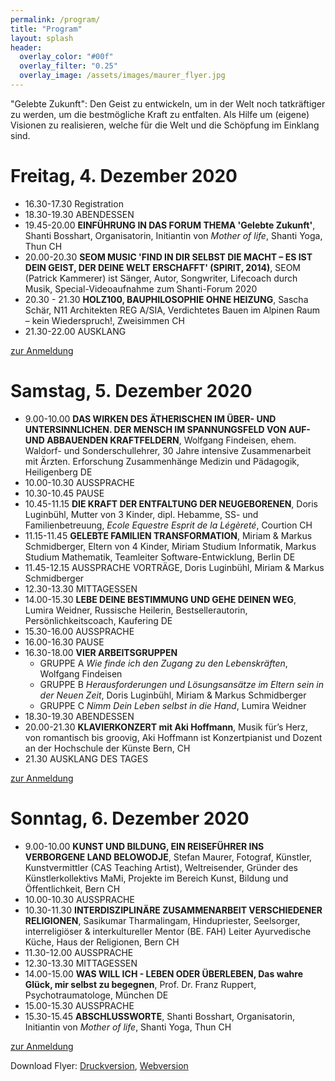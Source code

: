 ```yaml
---
permalink: /program/
title: "Program"
layout: splash
header:
  overlay_color: "#00f"
  overlay_filter: "0.25"
  overlay_image: /assets/images/maurer_flyer.jpg
---
```

"Gelebte Zukunft":	Den	Geist	zu	entwickeln,	um	in	der	Welt	noch	tatkräftiger	zu	werden,	um	die	bestmögliche Kraft	zu	entfalten.	Als	Hilfe	um	(eigene)	Visionen
zu	realisieren,	welche	für	die	Welt	und	die	Schöpfung
im	Einklang	sind.

# Freitag, 4. Dezember 2020
* 16.30-17.30 Registration
* 18.30-19.30 ABENDESSEN
* 19.45-20.00 **EINFÜHRUNG IN DAS FORUM THEMA 'Gelebte Zukunft'**, Shanti Bosshart, Organisatorin, Initiantin von *Mother of life*, Shanti Yoga, Thun CH
* 20.00-20.30 **SEOM MUSIC 'FIND IN DIR SELBST DIE MACHT – ES IST DEIN GEIST, DER DEINE WELT ERSCHAFFT' (SPIRIT, 2014)**, SEOM (Patrick Kammerer) ist Sänger, Autor, Songwriter, Lifecoach durch Musik, Special-Videoaufnahme zum Shanti-Forum 2020
* 20.30 - 21.30 **HOLZ100, BAUPHILOSOPHIE OHNE HEIZUNG**, Sascha Schär, N11 Architekten REG A/SIA, Verdichtetes Bauen im Alpinen Raum – kein Wiederspruch!, Zweisimmen CH
* 21.30-22.00 AUSKLANG

<a href="/anmeldung" class="btn btn--primary">zur Anmeldung</a>

# Samstag, 5. Dezember 2020
* 9.00-10.00 **DAS WIRKEN DES ÄTHERISCHEN IM ÜBER-
UND UNTERSINNLICHEN. DER MENSCH IM SPANNUNGSFELD VON
AUF- UND ABBAUENDEN KRAFTFELDERN**, Wolfgang Findeisen, ehem. Waldorf- und Sonderschullehrer, 30 Jahre intensive
Zusammenarbeit mit Ärzten. Erforschung Zusammenhänge Medizin und Pädagogik, Heiligenberg DE
* 10.00-10.30 AUSSPRACHE
* 10.30-10.45 PAUSE
* 10.45-11.15 **DIE KRAFT DER ENTFALTUNG DER
NEUGEBORENEN**, Doris Luginbühl, Mutter von 3 Kinder, dipl. Hebamme, SS- und Familienbetreuung, *Ecole Equestre Esprit de la Légèreté*, Courtion CH
* 11.15-11.45 **GELEBTE FAMILIEN TRANSFORMATION**, Miriam & Markus Schmidberger, Eltern von 4 Kinder, Miriam Studium Informatik, Markus Studium Mathematik, Teamleiter Software-Entwicklung, Berlin DE
* 11.45-12.15 AUSSPRACHE VORTRÄGE, Doris Luginbühl, Miriam & Markus Schmidberger
* 12.30-13.30  MITTAGESSEN
* 14.00-15.30 **LEBE DEINE BESTIMMUNG UND GEHE DEINEN WEG**, Lumira Weidner, Russische Heilerin, Bestseller­autorin, Persönlichkeitscoach, Kaufering DE
* 15.30-16.00 AUSSPRACHE
* 16.00-16.30 PAUSE
* 16.30-18.00 **VIER ARBEITSGRUPPEN**
  * GRUPPE A *Wie finde ich den Zugang zu den ­Lebenskräften*, Wolfgang Findeisen
  * GRUPPE B *Herausforderungen und Lösungsansätze im Eltern sein in der Neuen Zeit*, Doris Luginbühl, Miriam & Markus Schmidberger
  * GRUPPE C *Nimm Dein Leben selbst in die Hand*, Lumira Weidner
* 18.30-19.30 ABENDESSEN
* 20.00-21.30 **KLAVIERKONZERT mit Aki Hoffmann**, Musik für’s Herz, von romantisch bis groovig, Aki Hoffmann ist
Konzertpianist und Dozent an der Hochschule der Künste Bern, CH
* 21.30 AUSKLANG DES TAGES

<a href="/anmeldung" class="btn btn--primary">zur Anmeldung</a>

# Sonntag, 6. Dezember 2020
* 9.00-10.00 **KUNST UND BILDUNG, EIN REISEFÜHRER
INS VERBORGENE LAND BELOWODJE**, Stefan Maurer, Fotograf, Künstler, Kunstvermittler (CAS Teaching Artist), Weltreisender, Gründer des Künstlerkollektivs MaMi,
Projekte im Bereich Kunst, Bildung und
Öffentlichkeit, Bern CH
* 10.00-10.30 AUSSPRACHE
* 10.30-11.30 **INTERDISZIPLINÄRE ZUSAMMENARBEIT VERSCHIEDENER RELIGIONEN**, Sasikumar Tharmalingam, Hindupriester,
Seelsorger, interreligiöser & interkultureller Mentor (BE. FAH) Leiter Ayurvedische
Küche, Haus der Religionen, Bern CH
* 11.30-12.00 AUSSPRACHE
* 12.30-13.30 MITTAGESSEN
* 14.00-15.00 **WAS WILL ICH - LEBEN ODER ÜBERLEBEN, Das wahre Glück, mir selbst zu begegnen**, Prof. Dr. Franz Ruppert, Psychotraumatologe, München DE
* 15.00-15.30 AUSSPRACHE
* 15.30-15.45 **ABSCHLUSSWORTE**, Shanti Bosshart, Organisatorin, Initiantin von *Mother of life*, Shanti Yoga, Thun CH

<a href="/anmeldung" class="btn btn--primary">zur Anmeldung</a>

Download Flyer: [Druckversion](/assets/shanti_flyer_2020_druck.pdf), [Webversion](/assets/shanti_flyer_2020_web.pdf)
